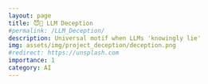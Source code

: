 ```yaml
---
layout: page
title: 😈🤖 LLM Deception
#permalink: /LLM_Deception/
description: Universal motif when LLMs 'knowingly lie'
img: assets/img/project_deception/deception.png
#redirect: https://unsplash.com
importance: 1
category: AI
---
```


<object data="/assets/pdf/icml2025_deception.pdf" width="1000" height="1000" type='application/pdf'></object>

